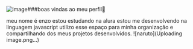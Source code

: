 ![image](https://github.com/user-attachments/assets/1bee5338-e5bf-44cb-98e9-4025e8a332b7)###boas vindas ao meu perfil💙 

meu nome é enzo 
estou estudando na alura
estou me desenvolvendo na linguagem javascript
utilizo esse espaço para minha organização e compartilhando dos meus
projetos desenvolvidos.
![naruto](Uploading image.png…)
